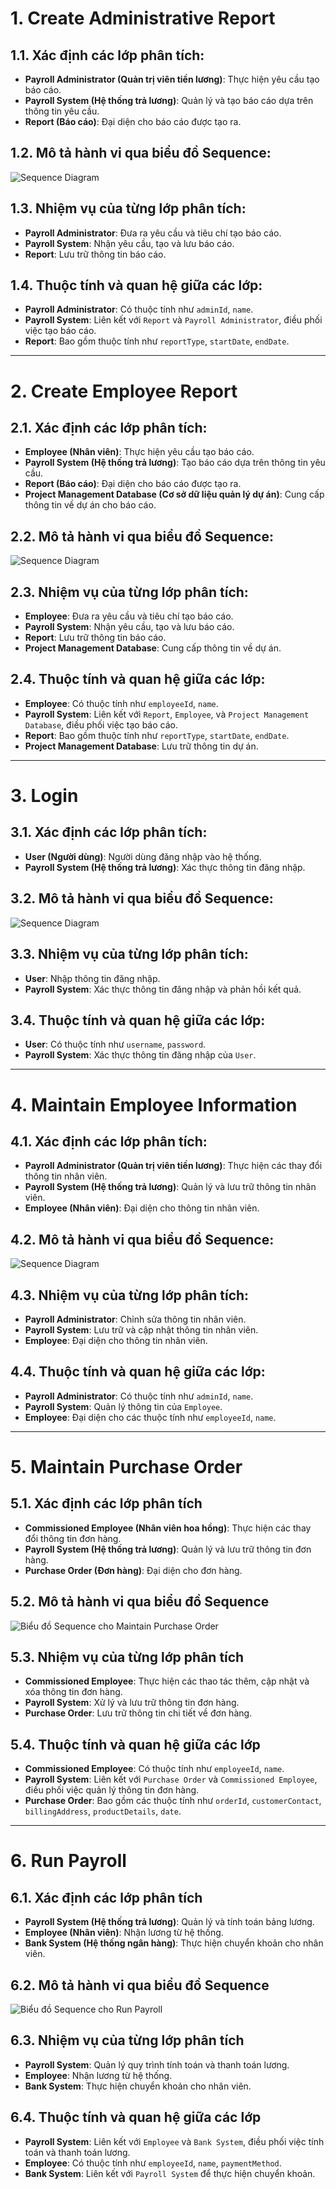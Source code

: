 # 1. Create Administrative Report

## 1.1. Xác định các lớp phân tích:
- **Payroll Administrator (Quản trị viên tiền lương)**: Thực hiện yêu cầu tạo báo cáo.
- **Payroll System (Hệ thống trả lương)**: Quản lý và tạo báo cáo dựa trên thông tin yêu cầu.
- **Report (Báo cáo)**: Đại diện cho báo cáo được tạo ra.

## 1.2. Mô tả hành vi qua biểu đồ Sequence:
![Sequence Diagram](https://www.planttext.com/api/plantuml/png/Z9AnJiCm48RtFCKf4qZb1JgWAbawTAba8HXJWnABu4JfkH8Z4mDJtu1G8QHA5SpEqC6ex-4du1KukofA8uXOBCl-_hl_VlkhsOxcc5Iexl8WuLXK44wLrIi9MDdc2HR2h2KmOPi72VdkOrVBD8Ha3bDsmIP1ILB1HPb8X71icqV0p3PBcGAhgCgHOiowWiZK1N1Q_7qK1u6l2cVd7Xx2bLahu5Q_AK2h2PuT58437EWLnwJm-yniMdYdSAp88k6lvQyudEG5zHC3aAbvleUPrUy8dqjN_t1sQ_KMQLoZ-G3GfIGpyoBtYPt--8lY8R1-xoqpVnfkpKUPgdy5iN0FY1KDvYGz4NJ0jlL9RxDBKtCQs-gDf7JCgkjjT2EltS_w1W00__y30000)

## 1.3. Nhiệm vụ của từng lớp phân tích:
- **Payroll Administrator**: Đưa ra yêu cầu và tiêu chí tạo báo cáo.
- **Payroll System**: Nhận yêu cầu, tạo và lưu báo cáo.
- **Report**: Lưu trữ thông tin báo cáo.

## 1.4. Thuộc tính và quan hệ giữa các lớp:
- **Payroll Administrator**: Có thuộc tính như `adminId`, `name`.
- **Payroll System**: Liên kết với `Report` và `Payroll Administrator`, điều phối việc tạo báo cáo.
- **Report**: Bao gồm thuộc tính như `reportType`, `startDate`, `endDate`.

---

# 2. Create Employee Report

## 2.1. Xác định các lớp phân tích:
- **Employee (Nhân viên)**: Thực hiện yêu cầu tạo báo cáo.
- **Payroll System (Hệ thống trả lương)**: Tạo báo cáo dựa trên thông tin yêu cầu.
- **Report (Báo cáo)**: Đại diện cho báo cáo được tạo ra.
- **Project Management Database (Cơ sở dữ liệu quản lý dự án)**: Cung cấp thông tin về dự án cho báo cáo.

## 2.2. Mô tả hành vi qua biểu đồ Sequence:
![Sequence Diagram](https://www.planttext.com/api/plantuml/png/b5EnIiDG5Dtp5OTC2le37KIR3Xs2KCoWO_egQJ1zAUbBeL_W80uT71p4nY92eLJNFAJ3a_x7-m9_mPj89AcLrWmXt7lEFVUUU_CfbyS3uKOYxWM6oqGOmJpjgYUEeQzct3JwbFEPttUvWDdKyXgYg-MOUt0YdKuHh5vN2VTCk0Cq7SUk4keg2S7ebUVhLZLhhH8Cj7n4Gyi50f-gnsZ5L9OZKEzP-0qguJdPEclOBRjnOXYL1d5ubElMSA5cCPXENs88dP9kkn0tCa06h32h33__xgfvYVQ7a1NJz4Hxxc-aOIy8ITy_0FVKP8IsJXS27-DCfuXTwNGfo4cLidt33GJid58g4gW9J4VBEz8YZyRmo9w7BDoZXiWfHh8XUbhU2tGAempGKqnRE5Q3JSsEliiKq1nP83REzXk-tKP6jt7BDr2tMrdbNFBEpzRgLWtERXijrTkwnbBRTCJnlyvbgEKDH4HhpwWx7CeQeJoQlPFukKeOU5UdSqwtfARhFH-JOza__0K00F__0m00)

## 2.3. Nhiệm vụ của từng lớp phân tích:
- **Employee**: Đưa ra yêu cầu và tiêu chí tạo báo cáo.
- **Payroll System**: Nhận yêu cầu, tạo và lưu báo cáo.
- **Report**: Lưu trữ thông tin báo cáo.
- **Project Management Database**: Cung cấp thông tin về dự án.

## 2.4. Thuộc tính và quan hệ giữa các lớp:
- **Employee**: Có thuộc tính như `employeeId`, `name`.
- **Payroll System**: Liên kết với `Report`, `Employee`, và `Project Management Database`, điều phối việc tạo báo cáo.
- **Report**: Bao gồm thuộc tính như `reportType`, `startDate`, `endDate`.
- **Project Management Database**: Lưu trữ thông tin dự án.

---

# 3. Login

## 3.1. Xác định các lớp phân tích:
- **User (Người dùng)**: Người dùng đăng nhập vào hệ thống.
- **Payroll System (Hệ thống trả lương)**: Xác thực thông tin đăng nhập.

## 3.2. Mô tả hành vi qua biểu đồ Sequence:
![Sequence Diagram](https://www.planttext.com/api/plantuml/png/UhzxlqDnIM9HIMbk3bTYSab-aOAIN_gn3GztpyrKI3cyCozTYQi0A9sPd5cGc5UYeEJnS7UxGad6mzqJyz8LGeeUxbgia7Dimx65G8KAYSKA7Y4XFbnSw4OewDg1PQmK_38UxbfRe51oU5MUGjdX1GgvG6w9GZPGT6Kf5qW9Gcd4uON9O9isWgZ3Mu3sbMJcSINcb2Y4mBaAGFd51GevG5TnAG01p0Xq5rWf79bmf1ce9m_gW8p32_8o5991vd2bvXId8fkP3M4IRRH7viFTpNbWjtR3d9fqU64-IE_qJAxKl1Gk1o012c800000__y30000)

## 3.3. Nhiệm vụ của từng lớp phân tích:
- **User**: Nhập thông tin đăng nhập.
- **Payroll System**: Xác thực thông tin đăng nhập và phản hồi kết quả.

## 3.4. Thuộc tính và quan hệ giữa các lớp:
- **User**: Có thuộc tính như `username`, `password`.
- **Payroll System**: Xác thực thông tin đăng nhập của `User`.

---

# 4. Maintain Employee Information

## 4.1. Xác định các lớp phân tích:
- **Payroll Administrator (Quản trị viên tiền lương)**: Thực hiện các thay đổi thông tin nhân viên.
- **Payroll System (Hệ thống trả lương)**: Quản lý và lưu trữ thông tin nhân viên.
- **Employee (Nhân viên)**: Đại diện cho thông tin nhân viên.

## 4.2. Mô tả hành vi qua biểu đồ Sequence:
![Sequence Diagram](https://www.planttext.com/api/plantuml/png/v5I_IiD06D_lAJuwATGNw225BXbAe72KEXvfQGB99IGNiQCuE7GgFa4i8WG5GQTaS3ZfUzmJ-0hzxbHiMbCRLpCao_Vx-ttalNpj9eB58WrymXmHnj0QfAfOSX2nAkTmxicS0_LKUSd1NpsjCZvj0KjWG8UqJoA4UeuNCIwWPQdo6eIhoWMV0esHfOAmw3R0TkKj_v0m4_QG4CCB9wTcl0DdCa_1KSLz2kDqXgRa0qh85rGG7WV-pK0qG0CDGmNfXwh8FCIn48JC73YYhio3DlHKyHWX2Nv46qRocHrl6-YbA8KqTz4E3M6-0CDKyGAm-J8NMRw5A==)

## 4.3. Nhiệm vụ của từng lớp phân tích:
- **Payroll Administrator**: Chỉnh sửa thông tin nhân viên.
- **Payroll System**: Lưu trữ và cập nhật thông tin nhân viên.
- **Employee**: Đại diện cho thông tin nhân viên.

## 4.4. Thuộc tính và quan hệ giữa các lớp:
- **Payroll Administrator**: Có thuộc tính như `adminId`, `name`.
- **Payroll System**: Quản lý thông tin của `Employee`.
- **Employee**: Đại diện cho các thuộc tính như `employeeId`, `name`.

---

# 5. Maintain Purchase Order

## 5.1. Xác định các lớp phân tích
- **Commissioned Employee (Nhân viên hoa hồng)**: Thực hiện các thay đổi thông tin đơn hàng.
- **Payroll System (Hệ thống trả lương)**: Quản lý và lưu trữ thông tin đơn hàng.
- **Purchase Order (Đơn hàng)**: Đại diện cho đơn hàng.

## 5.2. Mô tả hành vi qua biểu đồ Sequence
![Biểu đồ Sequence cho Maintain Purchase Order](https://www.planttext.com/api/plantuml/png/t9InIiDG68Nt-nI7JWhr1Jf8eKk6qYb87IzfQGBfJKXlnCuE3Yujle2rY50K19sImU6MliTz0b_1_wQjD5vR8cvcI20vv_p_-RZa8tzlZYHFP3eC6VTabA3MyTMzm4MW5W9EnE7h_5OCQk0ZTCwS5ej97dX1p8L4pT7vDIH9fc80Dz7P7E7gPJNR61pNRPSDombzXA_kDehbn67CvEBaj90tSAuMAJoTFQRefMF8H3rXEVsoCQCoQkCggSD8PxE0rk4Hf9fvE7BfHLH7IsVFCOHF3rb7LxtousypModjJoaFiPN2U2XH19Ms05rxDv6-UgD06GZBitVk0Szs3i5gL5gbQzeNVKsOcaDQfduuwfV0L6ytfC3AjNuIRvFNuZRfnbNghnTn0frVYUBGtVmLjBVJtoRz2peMS6-Vj-1kZk3_vhqBvF9Gsu9q1HuMOIkrBtgiIJVpB_i4003__mC0)

## 5.3. Nhiệm vụ của từng lớp phân tích
- **Commissioned Employee**: Thực hiện các thao tác thêm, cập nhật và xóa thông tin đơn hàng.
- **Payroll System**: Xử lý và lưu trữ thông tin đơn hàng.
- **Purchase Order**: Lưu trữ thông tin chi tiết về đơn hàng.

## 5.4. Thuộc tính và quan hệ giữa các lớp
- **Commissioned Employee**: Có thuộc tính như `employeeId`, `name`.
- **Payroll System**: Liên kết với `Purchase Order` và `Commissioned Employee`, điều phối việc quản lý thông tin đơn hàng.
- **Purchase Order**: Bao gồm các thuộc tính như `orderId`, `customerContact`, `billingAddress`, `productDetails`, `date`.

---

# 6. Run Payroll

## 6.1. Xác định các lớp phân tích
- **Payroll System (Hệ thống trả lương)**: Quản lý và tính toán bảng lương.
- **Employee (Nhân viên)**: Nhận lương từ hệ thống.
- **Bank System (Hệ thống ngân hàng)**: Thực hiện chuyển khoản cho nhân viên.

## 6.2. Mô tả hành vi qua biểu đồ Sequence
![Biểu đồ Sequence cho Run Payroll](https://www.planttext.com/api/plantuml/png/X98nQiCm58Ptd-AHlHV8K48d5uBfO49NLmcMgFCSOhcGiNJeq2atY1jAII4qGo4W3HbKSeztWbwXJqcmuwNLO67y_x--_ra_TjShT3BLvJWB9hmheIO9QkY4P9z1Ix9pJ26Uabb2jj_iAqmxa1GGnd6_ROYaUqLuKEu33ufey4TWb7gnT8iwBWg3m8V2nUKXl0jNP3urVC_9l9SW99bg1dVCmVOJIMs81bteatcRyG7kYmLQ8M0318934FHvZPOvTckKe7DNOVqzoJJSoEFB0NmbU4iQdLimLZaZ-uHmBtEF5W2lfaOKSZI3vv2g98SXsHSX0Plo9tqKDhLlNIMOdSmQMoxj3HA4xnUCicBqBvnMP1yHncIs6ZpVLa3XLg85wTjV8qoa8hChw_8Z7BO6T4vrql2lSKj-x3Tab-8utA37Hd-NVW400F__0m00)

## 6.3. Nhiệm vụ của từng lớp phân tích
- **Payroll System**: Quản lý quy trình tính toán và thanh toán lương.
- **Employee**: Nhận lương từ hệ thống.
- **Bank System**: Thực hiện chuyển khoản cho nhân viên.

## 6.4. Thuộc tính và quan hệ giữa các lớp
- **Payroll System**: Liên kết với `Employee` và `Bank System`, điều phối việc tính toán và thanh toán lương.
- **Employee**: Có thuộc tính như `employeeId`, `name`, `paymentMethod`.
- **Bank System**: Liên kết với `Payroll System` để thực hiện chuyển khoản.

